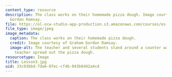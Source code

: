 ```yaml
---
content_type: resource
description: The class works on their homemade pizza dough. Image courtesy of Graham
  Gordon Ramsay.
file: https://ol-ocw-studio-app-production.s3.amazonaws.com/courses/es-s41-speak-italian-with-your-mouth-full-spring-2012/33c93bbd7da68feccf4b043b6d42a4cd_Lesson3.jpg
file_type: image/jpeg
image_metadata:
  caption: The class works on their homemade pizza dough.
  credit: Image courtesy of Graham Gordon Ramsay.
  image-alt: The teacher and several students stand around a counter watching the
    teacher spread out the pizza dough.
resourcetype: Image
title: Lesson3.jpg
uid: 33c93bbd-7da6-8fec-cf4b-043b6d42a4cd
---
```

